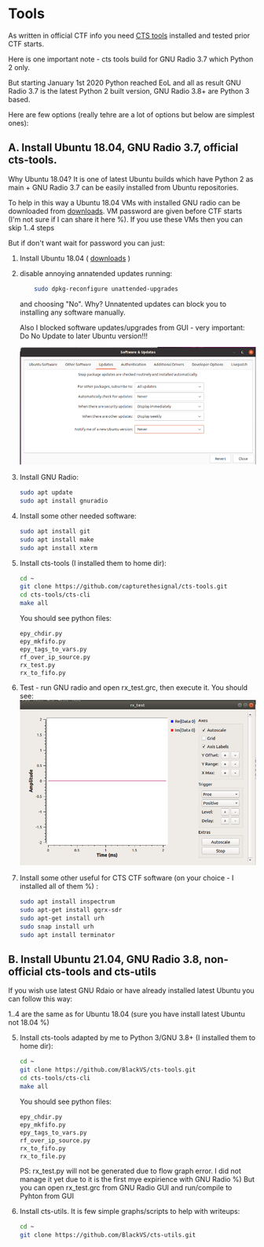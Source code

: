 # Tools

As written in official CTF info you need [CTS tools](https://github.com/capturethesignal/cts-tools) installed and tested prior CTF starts.

Here is one important note - cts tools build for GNU Radio 3.7 which Python 2 only.

But starting January 1st 2020 Python reached EoL and all as result GNU Radio 3.7 is the latest Python 2 built version, GNU Radio 3.8+ are Python 3 based.

Here are few options (really tehre are a lot of options but below are simplest ones):


## A. Install Ubuntu 18.04, GNU Radio 3.7, official cts-tools. 

Why Ubuntu 18.04? It is one of latest Ubuntu builds which have Python 2 as main + GNU Radio 3.7 can be easily installed from Ubuntu repositories.

To help in this way a Ubuntu 18.04 VMs with installed GNU radio can be downloaded from [downloads](https://cts.ninja/downloads/). VM password are given before CTF starts (I'm not sure if I can share it here %).
If you use these VMs then you can skip 1..4 steps

But if don't want wait for password you can just:

1. Install Ubuntu 18.04 ( [downloads](https://releases.ubuntu.com/18.04.5/ ) )

2. disable annoying annatended updates running:
    ```bash
        sudo dpkg-reconfigure unattended-upgrades
    ```
    and choosing "No". Why? Unnatented updates can block you to installing any software manually.

    Also I blocked software updates/upgrades from GUI - very important: Do No Update to later Ubuntu version!!!

    ![No updates](img/ubnt_no_updates_1.png)


3. Install GNU Radio:
    ```bash
    sudo apt update
    sudo apt install gnuradio
    ```

4. Install some other needed software:
    ```bash
    sudo apt install git
    sudo apt install make
    sudo apt install xterm
    ```

5. Install cts-tools (I installed them to home dir):
    ```bash
    cd ~
    git clone https://github.com/capturethesignal/cts-tools.git
    cd cts-tools/cts-cli
    make all
    ```
    You should see python files:

    ```
    epy_chdir.py
    epy_mkfifo.py
    epy_tags_to_vars.py
    rf_over_ip_source.py
    rx_test.py
    rx_to_fifo.py
    ```

6. Test - run GNU radio and open rx_test.grc, then execute it. You should see:
    ![rx_test](img/rx_test.png)

7. Install some other useful for CTS CTF software (on your choice - I installed all of them %) :
    ```bash
    sudo apt install inspectrum
    sudo apt-get install gqrx-sdr
    sudo apt-get install urh
    sudo snap install urh
    sudo apt install terminator
    ```


## B. Install Ubuntu 21.04, GNU Radio 3.8, non-official cts-tools and cts-utils

If you wish use latest GNU Rdaio or have already installed latest Ubuntu you can follow this way:

1..4 are the same as for Ubuntu 18.04 (sure you have install latest Ubuntu not 18.04 %)

5. Install cts-tools adapted by me to Python 3/GNU 3.8+ (I installed them to home dir):
    ```bash
    cd ~
    git clone https://github.com/BlackVS/cts-tools.git
    cd cts-tools/cts-cli
    make all
    ```
    You should see python files:

    ```
    epy_chdir.py
    epy_mkfifo.py
    epy_tags_to_vars.py
    rf_over_ip_source.py
    rx_to_fifo.py
    rx_to_file.py
    ```
    PS: rx_test.py will not be generated due to flow graph error. I did not manage it yet due to it is the first mye expirience with GNU Radio %) But you can open rx_test.grc from GNU Radio GUI and run/compile to Pyhton from GUI

6. Install cts-utils. It is few simple graphs/scripts to help with writeups:

    ```bash
    cd ~
    git clone https://github.com/BlackVS/cts-utils.git
    ```

